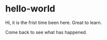 # hello-world

Hi, it is the frist time been here. Great to learn.

Come back to see what has happened.
